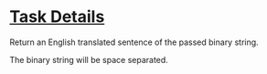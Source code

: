 # <a href="https://www.freecodecamp.org/challenges/everything-be-true">Task Details</a>

Return an English translated sentence of the passed binary string.

The binary string will be space separated.
